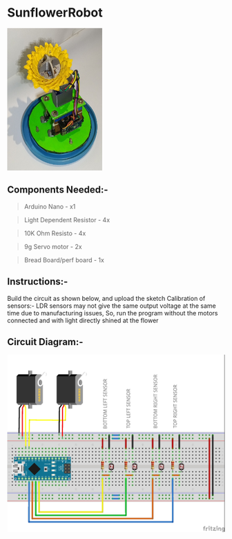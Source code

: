 # SunflowerRobot

<img src="images/sunflower.jpg" alt="alt text" width="220" height="330">

## Components Needed:-
  > Arduino Nano - x1
  
  > Light Dependent Resistor - 4x
  
  > 10K Ohm Resisto - 4x
  
  > 9g Servo motor - 2x
  
  > Bread Board/perf board - 1x

## Instructions:-
  Build the circuit as shown below, and upload the sketch
  Calibration of sensors:- 
      LDR sensors may not give the same output voltage at the same time due to manufacturing issues,
      So, run the program without the motors connected and with light directly shined at the flower
      
## Circuit Diagram:-
<img src="images/circuit_bb.jpg" alt="alt text" width="700">
